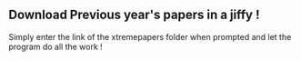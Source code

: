 ## Download Previous year's papers in a jiffy !

Simply enter the link of the xtremepapers folder when prompted and let the program do all the work !